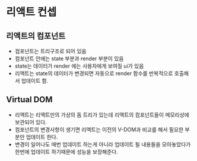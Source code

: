 # 리액트 컨셉


## 리액트의 컴포넌트
- 컴포넌트는 트리구조로 되어 있음
- 컴포넌트 안에는 state 부분과 render 부분이 있음
- state는 데이터가 render 에는 사용자에게 보여질 ui가 있음
- 리액트는 state의 데이터가 변경되면 자동으로 render 함수를 반복적으로 호출해서 업데이트 함.

## Virtual DOM
- 리액트는 리액트만의 가상의 돔 트리가 있는데 리액트의 컴포넌트들이 메모리상에 보관되어 있다.
- 컴포넌트의 변경사항이 생기면 리액트는 이전의 V-DOM과 비교를 해서 필요한 부분만 업데이트 한다.
- 변경이 일어나도 매번 업데이트 하는게 아니라 업데이트 될 내용들을 모아놓았다가 한번에 업데이트 하기때문에 성능을 보장해준다.

